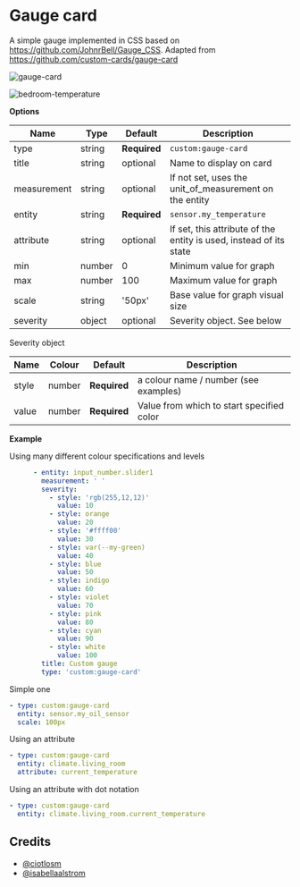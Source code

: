 # Gauge card

A simple gauge implemented in CSS based on https://github.com/JohnrBell/Gauge_CSS.
Adapted from https://github.com/custom-cards/gauge-card

![gauge-card](https://user-images.githubusercontent.com/7738048/42317998-73070c5e-8056-11e8-8621-49c61b5b7be5.gif)

![bedroom-temperature](https://user-images.githubusercontent.com/7738048/42344596-806b4a82-80a5-11e8-8e92-9077ad749dfe.gif)



**Options**

| Name | Type | Default | Description
| ---- | ---- | ------- | -----------
| type | string | **Required** | `custom:gauge-card`
| title | string | optional | Name to display on card
| measurement | string | optional | If not set, uses the unit_of_measurement on the entity
| entity | string | **Required** | `sensor.my_temperature`
| attribute | string | optional | If set, this attribute of the entity is used, instead of its state
| min | number | 0 | Minimum value for graph
| max | number | 100 | Maximum value for graph
| scale | string | '50px' | Base value for graph visual size
| severity | object | optional | Severity object. See below

Severity object

| Name | Colour | Default | Description
| ---- | ---- | ------- | -----------
| style | number | **Required** | a colour name / number (see examples)
| value | number | **Required** | Value from which to start specified color

**Example**

Using many different colour specifications and levels
```yaml
      - entity: input_number.slider1
        measurement: ' '
        severity:
          - style: 'rgb(255,12,12)'
            value: 10
          - style: orange
            value: 20
          - style: '#ffff00'
            value: 30
          - style: var(--my-green)
            value: 40
          - style: blue
            value: 50
          - style: indigo
            value: 60
          - style: violet
            value: 70
          - style: pink
            value: 80
          - style: cyan
            value: 90
          - style: white
            value: 100
        title: Custom gauge
        type: 'custom:gauge-card'
```

Simple one
```yaml
- type: custom:gauge-card
  entity: sensor.my_oil_sensor
  scale: 100px
```

Using an attribute
```yaml
- type: custom:gauge-card
  entity: climate.living_room
  attribute: current_temperature
```

Using an attribute with dot notation
```yaml
- type: custom:gauge-card
  entity: climate.living_room.current_temperature
```

## Credits
- [@ciotlosm](https://github.com/ciotlosm)
- [@isabellaalstrom](https://github.com/isabellaalstrom)
